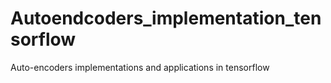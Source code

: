# Autoendcoders_implementation_tensorflow
Auto-encoders implementations and applications in tensorflow
